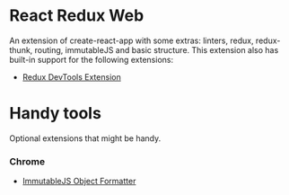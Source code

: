 # React Redux Web

An extension of create-react-app with some extras: linters, redux, redux-thunk,
routing, immutableJS and basic structure. This extension also has built-in
support for the following extensions:

- [Redux DevTools Extension](https://github.com/zalmoxisus/redux-devtools-extension#installation)


# Handy tools

Optional extensions that might be handy.

### Chrome

- [ImmutableJS Object Formatter](https://chrome.google.com/webstore/detail/immutablejs-object-format/hgldghadipiblonfkkicmgcbbijnpeog)
